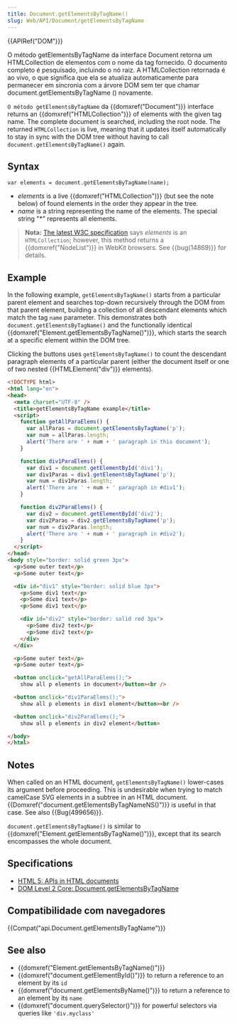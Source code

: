 ```yaml
---
title: Document.getElementsByTagName()
slug: Web/API/Document/getElementsByTagName
---
```

{{APIRef("DOM")}}

O método getElementsByTagName da interface Document retorna um HTMLCollection de elementos com o nome da tag fornecido. O documento completo é pesquisado, incluindo o nó raiz. A HTMLCollection retornada é ao vivo, o que significa que ela se atualiza automaticamente para permanecer em sincronia com a árvore DOM sem ter que chamar document.getElementsByTagName () novamente.

`O método getElementsByTagName` da {{domxref("Document")}} interface returns an {{domxref("HTMLCollection")}} of elements with the given tag name. The complete document is searched, including the root node. The returned `HTMLCollection` is live, meaning that it updates itself automatically to stay in sync with the DOM tree without having to call `document.getElementsByTagName()` again.

## Syntax

```
var elements = document.getElementsByTagName(name);
```

- _elements_ is a live {{domxref("HTMLCollection")}} (but see the note below) of found elements in the order they appear in the tree.
- _name_ is a string representing the name of the elements. The special string "\*" represents all elements.

> **Nota:** [The latest W3C specification](https://dvcs.w3.org/hg/domcore/raw-file/tip/Overview.html) says _elements_ is an `HTMLCollection`; however, this method returns a {{domxref("NodeList")}} in WebKit browsers. See {{bug(14869)}} for details.

## Example

In the following example, `getElementsByTagName()` starts from a particular parent element and searches top-down recursively through the DOM from that parent element, building a collection of all descendant elements which match the tag `name` parameter. This demonstrates both `document.getElementsByTagName()` and the functionally identical {{domxref("Element.getElementsByTagName()")}}, which starts the search at a specific element within the DOM tree.

Clicking the buttons uses `getElementsByTagName()` to count the descendant paragraph elements of a particular parent (either the document itself or one of two nested {{HTMLElement("div")}} elements).

```html
<!DOCTYPE html>
<html lang="en">
<head>
  <meta charset="UTF-8" />
  <title>getElementsByTagName example</title>
  <script>
    function getAllParaElems() {
      var allParas = document.getElementsByTagName('p');
      var num = allParas.length;
      alert('There are ' + num + ' paragraph in this document');
    }

    function div1ParaElems() {
      var div1 = document.getElementById('div1');
      var div1Paras = div1.getElementsByTagName('p');
      var num = div1Paras.length;
      alert('There are ' + num + ' paragraph in #div1');
    }

    function div2ParaElems() {
      var div2 = document.getElementById('div2');
      var div2Paras = div2.getElementsByTagName('p');
      var num = div2Paras.length;
      alert('There are ' + num + ' paragraph in #div2');
    }
  </script>
</head>
<body style="border: solid green 3px">
  <p>Some outer text</p>
  <p>Some outer text</p>

  <div id="div1" style="border: solid blue 3px">
    <p>Some div1 text</p>
    <p>Some div1 text</p>
    <p>Some div1 text</p>

    <div id="div2" style="border: solid red 3px">
      <p>Some div2 text</p>
      <p>Some div2 text</p>
    </div>
  </div>

  <p>Some outer text</p>
  <p>Some outer text</p>

  <button onclick="getAllParaElems();">
    show all p elements in document</button><br />

  <button onclick="div1ParaElems();">
    show all p elements in div1 element</button><br />

  <button onclick="div2ParaElems();">
    show all p elements in div2 element</button>

</body>
</html>
```

## Notes

When called on an HTML document, `getElementsByTagName()` lower-cases its argument before proceeding. This is undesirable when trying to match camelCase SVG elements in a subtree in an HTML document. {{Domxref("document.getElementsByTagNameNS()")}} is useful in that case. See also {{Bug(499656)}}.

`document.getElementsByTagName()` is similar to {{domxref("Element.getElementsByTagName()")}}, except that its search encompasses the whole document.

## Specifications

- [HTML 5: APIs in HTML documents](https://www.whatwg.org/specs/web-apps/current-work/multipage/dom.html#apis-in-html-documents)
- [DOM Level 2 Core: Document.getElementsByTagName](https://www.w3.org/TR/DOM-Level-2-Core/core.html#ID-A6C9094)

## Compatibilidade com navegadores

{{Compat("api.Document.getElementsByTagName")}}

## See also

- {{domxref("Element.getElementsByTagName()")}}
- {{domxref("document.getElementById()")}} to return a reference to an element by its `id`
- {{domxref("document.getElementsByName()")}} to return a reference to an element by its `name`
- {{domxref("document.querySelector()")}} for powerful selectors via queries like `'div.myclass'`

